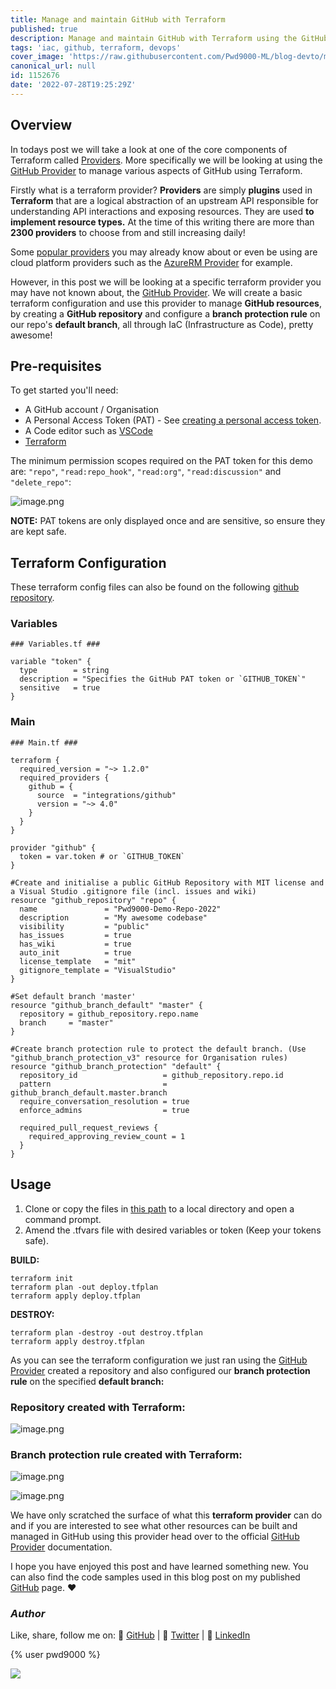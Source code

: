 ```yaml
---
title: Manage and maintain GitHub with Terraform
published: true
description: Manage and maintain GitHub with Terraform using the GitHub Provider
tags: 'iac, github, terraform, devops'
cover_image: 'https://raw.githubusercontent.com/Pwd9000-ML/blog-devto/main/posts/2022/GitHub-Terraform-Provider/assets/main04.png'
canonical_url: null
id: 1152676
date: '2022-07-28T19:25:29Z'
---
```


## Overview

In todays post we will take a look at one of the core components of Terraform called [Providers](https://www.terraform.io/language/providers). More specifically we will be looking at using the [GitHub Provider](https://registry.terraform.io/providers/integrations/github/latest/docs) to manage various aspects of GitHub using Terraform.

Firstly what is a terraform provider? **Providers** are simply **plugins** used in **Terraform** that are a logical abstraction of an upstream API responsible for understanding API interactions and exposing resources. They are used **to implement resource types.** At the time of this writing there are more than **2300 providers** to choose from and still increasing daily!

Some [popular providers](https://registry.terraform.io/browse/providers) you may already know about or even be using are cloud platform providers such as the [AzureRM Provider](https://registry.terraform.io/providers/hashicorp/azurerm/latest/docs) for example.

However, in this post we will be looking at a specific terraform provider you may have not known about, the [GitHub Provider](https://registry.terraform.io/providers/integrations/github/latest/docs). We will create a basic terraform configuration and use this provider to manage **GitHub resources**, by creating a **GitHub repository** and configure a **branch protection rule** on our repo's **default branch**, all through IaC (Infrastructure as Code), pretty awesome!

## Pre-requisites

To get started you'll need:

- A GitHub account / Organisation
- A Personal Access Token (PAT) - See [creating a personal access token](https://docs.github.com/en/enterprise-server@3.4/authentication/keeping-your-account-and-data-secure/creating-a-personal-access-token?wt.mc_id=DT-MVP-5004771).
- A Code editor such as [VSCode](https://code.visualstudio.com/download)
- [Terraform](https://www.terraform.io/downloads)

The minimum permission scopes required on the PAT token for this demo are: `"repo"`, `"read:repo_hook"`, `"read:org"`, `"read:discussion"` and `"delete_repo"`:

![image.png](https://raw.githubusercontent.com/Pwd9000-ML/blog-devto/main/posts/2022/GitHub-Terraform-Provider/assets/PAT.png)

**NOTE:** PAT tokens are only displayed once and are sensitive, so ensure they are kept safe.

## Terraform Configuration

These terraform config files can also be found on the following [github repository](https://github.com/Pwd9000-ML/blog-devto/tree/main/posts/2022/GitHub-Terraform-Provider/code).

### Variables

```hcl
### Variables.tf ###

variable "token" {
  type        = string
  description = "Specifies the GitHub PAT token or `GITHUB_TOKEN`"
  sensitive   = true
}
```

### Main

```hcl
### Main.tf ###

terraform {
  required_version = "~> 1.2.0"
  required_providers {
    github = {
      source  = "integrations/github"
      version = "~> 4.0"
    }
  }
}

provider "github" {
  token = var.token # or `GITHUB_TOKEN`
}

#Create and initialise a public GitHub Repository with MIT license and a Visual Studio .gitignore file (incl. issues and wiki)
resource "github_repository" "repo" {
  name               = "Pwd9000-Demo-Repo-2022"
  description        = "My awesome codebase"
  visibility         = "public"
  has_issues         = true
  has_wiki           = true
  auto_init          = true
  license_template   = "mit"
  gitignore_template = "VisualStudio"
}

#Set default branch 'master'
resource "github_branch_default" "master" {
  repository = github_repository.repo.name
  branch     = "master"
}

#Create branch protection rule to protect the default branch. (Use "github_branch_protection_v3" resource for Organisation rules)
resource "github_branch_protection" "default" {
  repository_id                   = github_repository.repo.id
  pattern                         = github_branch_default.master.branch
  require_conversation_resolution = true
  enforce_admins                  = true

  required_pull_request_reviews {
    required_approving_review_count = 1
  }
}
```

## Usage

1. Clone or copy the files in [this path](https://github.com/Pwd9000-ML/blog-devto/tree/main/posts/2022/GitHub-Terraform-Provider/code) to a local directory and open a command prompt.
2. Amend the .tfvars file with desired variables or token (Keep your tokens safe).

**BUILD:**

```hcl
terraform init
terraform plan -out deploy.tfplan
terraform apply deploy.tfplan
```

**DESTROY:**

```hcl
terraform plan -destroy -out destroy.tfplan
terraform apply destroy.tfplan
```

As you can see the terraform configuration we just ran using the [GitHub Provider](https://registry.terraform.io/providers/integrations/github/latest/docs) created a repository and also configured our **branch protection rule** on the specified **default branch:**

### Repository created with Terraform:

![image.png](https://raw.githubusercontent.com/Pwd9000-ML/blog-devto/main/posts/2022/GitHub-Terraform-Provider/assets/repo.png)

### Branch protection rule created with Terraform:

![image.png](https://raw.githubusercontent.com/Pwd9000-ML/blog-devto/main/posts/2022/GitHub-Terraform-Provider/assets/branch.png)

![image.png](https://raw.githubusercontent.com/Pwd9000-ML/blog-devto/main/posts/2022/GitHub-Terraform-Provider/assets/rule.png)

We have only scratched the surface of what this **terraform provider** can do and if you are interested to see what other resources can be built and managed in GitHub using this provider head over to the official [GitHub Provider](https://registry.terraform.io/providers/integrations/github/latest/docs) documentation.

I hope you have enjoyed this post and have learned something new. You can also find the code samples used in this blog post on my published [GitHub](https://github.com/Pwd9000-ML/blog-devto/tree/main/posts/2022/GitHub-Terraform-Provider/code) page. :heart:

### _Author_

Like, share, follow me on: :octopus: [GitHub](https://github.com/Pwd9000-ML) | :penguin: [Twitter](https://twitter.com/pwd9000) | :space_invader: [LinkedIn](https://www.linkedin.com/in/marcel-l-61b0a96b/)

{% user pwd9000 %}

<a href="https://www.buymeacoffee.com/pwd9000"><img src="https://img.buymeacoffee.com/button-api/?text=Buy me a coffee&emoji=&slug=pwd9000&button_colour=FFDD00&font_colour=000000&font_family=Cookie&outline_colour=000000&coffee_colour=ffffff"></a>
